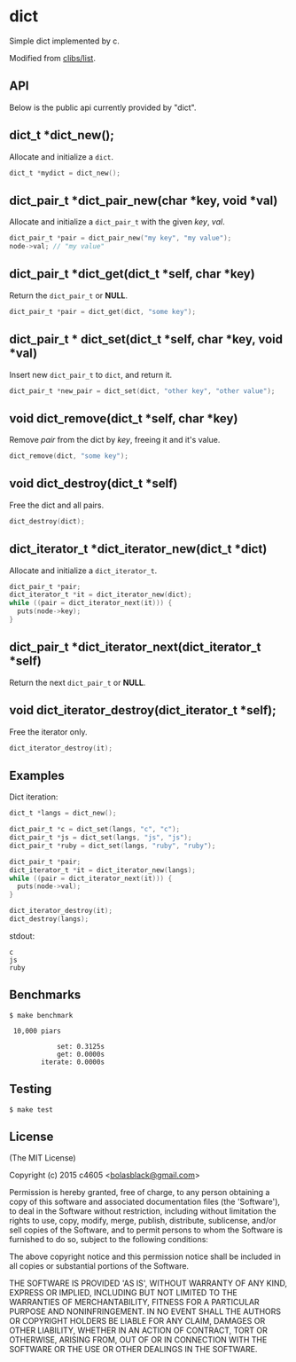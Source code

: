 
# dict

Simple dict implemented by c.

Modified from [clibs/list](https://github.com/clibs/list).

## API

Below is the public api currently provided by "dict".

## dict_t *dict_new();

Allocate and initialize a `dict`.

```c
dict_t *mydict = dict_new();
```

## dict_pair_t \*dict_pair_new(char *key, void *val)

Allocate and initialize a `dict_pair_t` with the given _key_, _val_.

```c
dict_pair_t *pair = dict_pair_new("my key", "my value");
node->val; // "my value"
```

## dict_pair_t \*dict_get(dict_t \*self, char *key)

Return the `dict_pair_t` or __NULL__.

```c
dict_pair_t *pair = dict_get(dict, "some key");
```

## dict_pair_t \* dict_set(dict_t \*self, char *key, void *val)

Insert new `dict_pair_t` to `dict`, and return it.

```c
dict_pair_t *new_pair = dict_set(dict, "other key", "other value");
```

## void dict_remove(dict_t \*self, char *key)

Remove _pair_ from the dict by _key_, freeing it and it's value.

```c
dict_remove(dict, "some key");
```

## void dict_destroy(dict_t *self)

Free the dict and all pairs.

```c
dict_destroy(dict);
```

## dict_iterator_t \*dict_iterator_new(dict_t *dict)

Allocate and initialize a `dict_iterator_t`.

```c
dict_pair_t *pair;
dict_iterator_t *it = dict_iterator_new(dict);
while ((pair = dict_iterator_next(it))) {
  puts(node->key);
}
```

## dict_pair_t \*dict_iterator_next(dict_iterator_t *self)

Return the next `dict_pair_t` or __NULL__.

## void dict_iterator_destroy(dict_iterator_t *self);

Free the iterator only.

```c
dict_iterator_destroy(it);
```

## Examples

Dict iteration:

```c
dict_t *langs = dict_new();

dict_pair_t *c = dict_set(langs, "c", "c");
dict_pair_t *js = dict_set(langs, "js", "js");
dict_pair_t *ruby = dict_set(langs, "ruby", "ruby");

dict_pair_t *pair;
dict_iterator_t *it = dict_iterator_new(langs);
while ((pair = dict_iterator_next(it))) {
  puts(node->val);
}

dict_iterator_destroy(it);
dict_destroy(langs);
```

stdout:

    c
    js
    ruby

## Benchmarks

    $ make benchmark

     10,000 piars

                set: 0.3125s
                get: 0.0000s
            iterate: 0.0000s

## Testing

    $ make test

## License

(The MIT License)

Copyright (c) 2015 c4605 &lt;bolasblack@gmail.com&gt;

Permission is hereby granted, free of charge, to any person obtaining
a copy of this software and associated documentation files (the
'Software'), to deal in the Software without restriction, including
without limitation the rights to use, copy, modify, merge, publish,
distribute, sublicense, and/or sell copies of the Software, and to
permit persons to whom the Software is furnished to do so, subject to
the following conditions:

The above copyright notice and this permission notice shall be
included in all copies or substantial portions of the Software.

THE SOFTWARE IS PROVIDED 'AS IS', WITHOUT WARRANTY OF ANY KIND,
EXPRESS OR IMPLIED, INCLUDING BUT NOT LIMITED TO THE WARRANTIES OF
MERCHANTABILITY, FITNESS FOR A PARTICULAR PURPOSE AND NONINFRINGEMENT.
IN NO EVENT SHALL THE AUTHORS OR COPYRIGHT HOLDERS BE LIABLE FOR ANY
CLAIM, DAMAGES OR OTHER LIABILITY, WHETHER IN AN ACTION OF CONTRACT,
TORT OR OTHERWISE, ARISING FROM, OUT OF OR IN CONNECTION WITH THE
SOFTWARE OR THE USE OR OTHER DEALINGS IN THE SOFTWARE.
